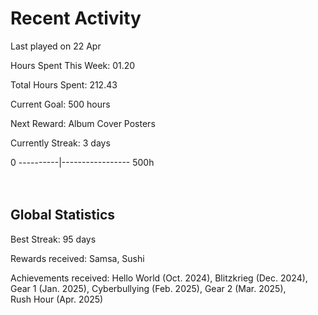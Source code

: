# Recent Activity
Last played on 22 Apr  

Hours Spent This Week: 01.20  

Total Hours Spent: 212.43  

Current Goal: 500 hours  

Next Reward: Album Cover Posters 

Currently Streak: 3 days 

0 ----------|----------------- 500h  
<br><br>

## Global Statistics
Best Streak: 95 days

Rewards received: Samsa, Sushi

Achievements received: Hello World (Oct. 2024), Blitzkrieg (Dec. 2024), Gear 1 (Jan. 2025), Cyberbullying (Feb. 2025), Gear 2 (Mar. 2025),  
Rush Hour (Apr. 2025)

